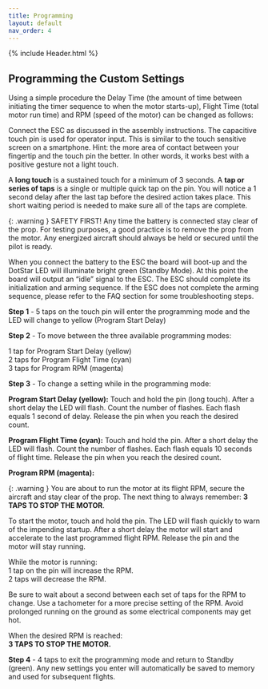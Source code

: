 ```yaml
---
title: Programming
layout: default
nav_order: 4
---
```


{% include Header.html %}

## Programming the Custom Settings ##

Using a simple procedure the Delay Time (the amount of time between initiating the timer sequence to when the motor starts-up), Flight Time (total motor run time) and RPM (speed of the motor) can be changed as follows:



Connect the ESC as discussed in the assembly instructions.  The capacitive touch pin is used for operator input.  This is similar to the touch sensitive screen on a smartphone.  Hint: the more area of contact between your fingertip and the touch pin the better.  In other words, it works best with a positive gesture not a light touch.  

A **long touch** is a sustained touch for a minimum of 3 seconds.  A **tap or series of taps** is a single or multiple quick tap on the pin.  You will notice a 1 second delay after the last tap before the desired action takes place.  This short waiting period is needed to make sure all of the taps are complete.

{: .warning }
SAFETY FIRST!  Any time the battery is connected stay clear of the prop. For testing purposes, a good practice is to remove the prop from the motor.  Any energized aircraft should always be held or secured until the pilot is ready.

When you connect the battery to the ESC the board will boot-up and the DotStar LED will illuminate bright green (Standby Mode).  At this point the board will output an “idle” signal to the ESC.  The ESC should complete its initialization and arming sequence.  If the ESC does not complete the arming sequence, please refer to the FAQ section for some troubleshooting steps.

**Step 1** - 5 taps on the touch pin will enter the programming mode and the LED will change to yellow (Program Start Delay)

**Step 2** - To move between the three available programming modes:<br>

1 tap for Program Start Delay (yellow)<br>
2 taps for Program Flight Time (cyan)<br>
3 taps for Program RPM (magenta)<br>

**Step 3** - To change a setting while in the programming mode:

**Program Start Delay (yellow):**  Touch and hold the pin (long touch).  After a short delay the LED will flash.  Count the number of flashes.  Each flash equals 1 second of delay.  Release the pin when you reach the desired count.

**Program Flight Time (cyan):**  Touch and hold the pin.  After a short delay the LED will flash.  Count the number of flashes.  Each flash equals 10 seconds of flight time.  Release the pin when you reach the desired count.

**Program RPM (magenta):**

{: .warning }
You are about to run the motor at its flight RPM, secure the aircraft and stay clear of the prop.  The next thing to always remember: **3 TAPS TO STOP THE MOTOR**.

To start the motor, touch and hold the pin.  The LED will flash quickly to warn of the impending startup.  After a short delay the motor will start and accelerate to the last programmed flight RPM.  Release the pin and the motor will stay running.

While the motor is running:<br>
1 tap on the pin will increase the RPM.<br>
2 taps will decrease the RPM.<br>  

Be sure to wait about a second between each set of taps for the RPM to change. Use a tachometer for a more precise setting of the RPM.  Avoid prolonged running on the ground as some electrical components may get hot.

When the desired RPM is reached:<br>
**3 TAPS TO STOP THE MOTOR.**<br>

**Step 4** - 4 taps to exit the programming mode and return to Standby (green).  Any new settings you enter will automatically be saved to memory and used for subsequent flights.
